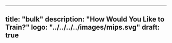 
---
title: "bulk"
description: "How Would You Like to Train?"
logo: "../../../../images/mips.svg"
draft: true
---
